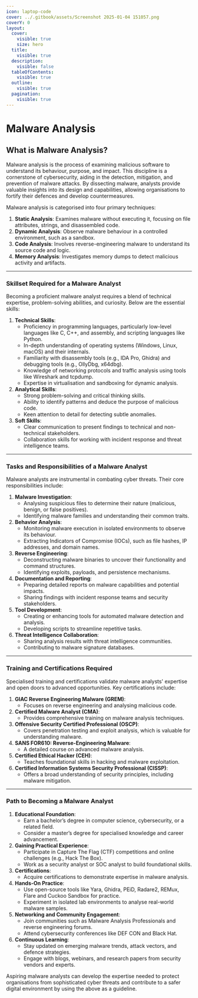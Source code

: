 ```yaml
---
icon: laptop-code
cover: ../.gitbook/assets/Screenshot 2025-01-04 151057.png
coverY: 0
layout:
  cover:
    visible: true
    size: hero
  title:
    visible: true
  description:
    visible: false
  tableOfContents:
    visible: true
  outline:
    visible: true
  pagination:
    visible: true
---
```


# Malware Analysis

## **What is Malware Analysis?**

Malware analysis is the process of examining malicious software to understand its behaviour, purpose, and impact. This discipline is a cornerstone of cybersecurity, aiding in the detection, mitigation, and prevention of malware attacks. By dissecting malware, analysts provide valuable insights into its design and capabilities, allowing organisations to fortify their defences and develop countermeasures.

Malware analysis is categorised into four primary techniques:

1. **Static Analysis**: Examines malware without executing it, focusing on file attributes, strings, and disassembled code.
2. **Dynamic Analysis**: Observe malware behaviour in a controlled environment, such as a sandbox.
3. **Code Analysis**: Involves reverse-engineering malware to understand its source code and logic.
4. **Memory Analysis**: Investigates memory dumps to detect malicious activity and artifacts.

***

### **Skillset Required for a Malware Analyst**

Becoming a proficient malware analyst requires a blend of technical expertise, problem-solving abilities, and curiosity. Below are the essential skills:

1. **Technical Skills**:
   * Proficiency in programming languages, particularly low-level languages like C, C++, and assembly, and scripting languages like Python.
   * In-depth understanding of operating systems (Windows, Linux, macOS) and their internals.
   * Familiarity with disassembly tools (e.g., IDA Pro, Ghidra) and debugging tools (e.g., OllyDbg, x64dbg).
   * Knowledge of networking protocols and traffic analysis using tools like Wireshark and tcpdump.
   * Expertise in virtualisation and sandboxing for dynamic analysis.
2. **Analytical Skills**:
   * Strong problem-solving and critical thinking skills.
   * Ability to identify patterns and deduce the purpose of malicious code.
   * Keen attention to detail for detecting subtle anomalies.
3. **Soft Skills**:
   * Clear communication to present findings to technical and non-technical stakeholders.
   * Collaboration skills for working with incident response and threat intelligence teams.

***

### **Tasks and Responsibilities of a Malware Analyst**

Malware analysts are instrumental in combating cyber threats. Their core responsibilities include:

1. **Malware Investigation**:
   * Analysing suspicious files to determine their nature (malicious, benign, or false positives).
   * Identifying malware families and understanding their common traits.
2. **Behavior Analysis**:
   * Monitoring malware execution in isolated environments to observe its behaviour.
   * Extracting Indicators of Compromise (IOCs), such as file hashes, IP addresses, and domain names.
3. **Reverse Engineering**:
   * Deconstructing malware binaries to uncover their functionality and command structures.
   * Identifying exploits, payloads, and persistence mechanisms.
4. **Documentation and Reporting**:
   * Preparing detailed reports on malware capabilities and potential impacts.
   * Sharing findings with incident response teams and security stakeholders.
5. **Tool Development**:
   * Creating or enhancing tools for automated malware detection and analysis.
   * Developing scripts to streamline repetitive tasks.
6. **Threat Intelligence Collaboration**:
   * Sharing analysis results with threat intelligence communities.
   * Contributing to malware signature databases.

***

### **Training and Certifications Required**

Specialised training and certifications validate malware analysts' expertise and open doors to advanced opportunities. Key certifications include:

1. **GIAC Reverse Engineering Malware (GREM)**:
   * Focuses on reverse engineering and analysing malicious code.
2. **Certified Malware Analyst (CMA)**:
   * Provides comprehensive training on malware analysis techniques.
3. **Offensive Security Certified Professional (OSCP)**:
   * Covers penetration testing and exploit analysis, which is valuable for understanding malware.
4. **SANS FOR610: Reverse-Engineering Malware**:
   * A detailed course on advanced malware analysis.
5. **Certified Ethical Hacker (CEH)**:
   * Teaches foundational skills in hacking and malware exploitation.
6. **Certified Information Systems Security Professional (CISSP)**:
   * Offers a broad understanding of security principles, including malware mitigation.

***

### **Path to Becoming a Malware Analyst**

1. **Educational Foundation**:
   * Earn a bachelor’s degree in computer science, cybersecurity, or a related field.
   * Consider a master’s degree for specialised knowledge and career advancement.
2. **Gaining Practical Experience**:
   * Participate in Capture The Flag (CTF) competitions and online challenges (e.g., Hack The Box).
   * Work as a security analyst or SOC analyst to build foundational skills.
3. **Certifications**:
   * Acquire certifications to demonstrate expertise in malware analysis.
4. **Hands-On Practice**:
   * Use open-source tools like Yara, Ghidra, PEiD, Radare2, REMux, Flare and Cuckoo Sandbox for practice.
   * Experiment in isolated lab environments to analyse real-world malware samples.
5. **Networking and Community Engagement**:
   * Join communities such as Malware Analysis Professionals and reverse engineering forums.
   * Attend cybersecurity conferences like DEF CON and Black Hat.
6. **Continuous Learning**:
   * Stay updated on emerging malware trends, attack vectors, and defence strategies.
   * Engage with blogs, webinars, and research papers from security vendors and experts.

Aspiring malware analysts can develop the expertise needed to protect organisations from sophisticated cyber threats and contribute to a safer digital environment by using the above as a guideline.
